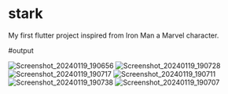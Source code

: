 # stark

My first flutter project inspired from Iron Man a Marvel character.

#output

![Screenshot_20240119_190656](https://github.com/Achuthan7/flutter_project1/assets/141254121/ec274e18-d937-46e7-aba3-3bb5ae545086)
![Screenshot_20240119_190728](https://github.com/Achuthan7/flutter_project1/assets/141254121/b2b4ea52-afba-412f-8387-abf10fc6ac27)
![Screenshot_20240119_190717](https://github.com/Achuthan7/flutter_project1/assets/141254121/1dc15679-bc93-4a0e-9b0d-a336c6d4fbd1)
![Screenshot_20240119_190711](https://github.com/Achuthan7/flutter_project1/assets/141254121/2e3a4d8a-b145-4110-a148-a8c2188f44fb)
![Screenshot_20240119_190738](https://github.com/Achuthan7/flutter_project1/assets/141254121/34c316c8-ec85-4240-aab7-a118505044f5)
![Screenshot_20240119_190707](https://github.com/Achuthan7/flutter_project1/assets/141254121/d78a3662-a3c8-403d-924f-e9ef25330e6c)

